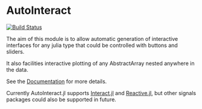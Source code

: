 # AutoInteract

[![Build Status](https://travis-ci.org/rafaqz/AutoInteract.jl.svg?branch=master)](https://travis-ci.org/rafaqz/AutoInteract.jl)

The aim of this module is to allow automatic generation of interactive
interfaces for any julia type that could be controlled with buttons and sliders.

It also facilities interactive plotting of any AbstractArray nested anywhere in
the data.


See the [Documentation](https://rafaqz.github.io/AutoInteract.jl/latest/) for more details.


Currently AutoInteract.jl supports [Interact.jl](https://github.com/JuliaGizmos/Interact.jl)
and [Reactive.jl](https://github.com/JuliaGizmos/Reactive.jl), but other signals
packages could also be supported in future.
